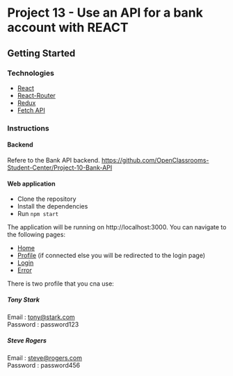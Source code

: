 # Project 13 - Use an API for a bank account with REACT

## Getting Started

### Technologies

* [React](https://reactjs.org/)
* [React-Router](https://reacttraining.com/react-router/web/guides/quick-start)
* [Redux](https://redux.js.org/)
* [Fetch API](https://developer.mozilla.org/en-US/docs/Web/API/Fetch_API)

### Instructions

#### Backend

Refere to the Bank API backend.
https://github.com/OpenClassrooms-Student-Center/Project-10-Bank-API

#### Web application

* Clone the repository
* Install the dependencies
* Run `npm start`

The application will be running on http://localhost:3000.
You can navigate to the following pages:
* [Home](http://localhost:3000/)
* [Profile](http://localhost:3000/profile) (if connected else you will be redirected to the login page)
* [Login](http://localhost:3000/login)
* [Error](http://localhost:3000/*)

There is two profile that you cna use: 

##### Tony Stark
Email : tony@stark.com  
Password : password123  

##### Steve Rogers
Email : steve@rogers.com  
Password : password456  